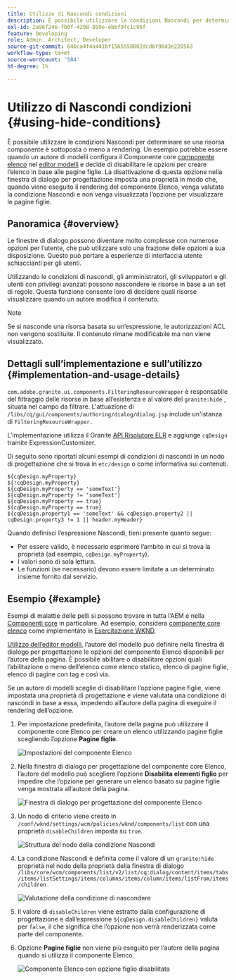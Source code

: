 ```yaml
---
title: Utilizzo di Nascondi condizioni
description: È possibile utilizzare le condizioni Nascondi per determinare se una risorsa componente è sottoposta o meno a rendering.
exl-id: 2a96f246-fb0f-4298-899e-ebbf9fc1c96f
feature: Developing
role: Admin, Architect, Developer
source-git-commit: 646ca4f4a441bf1565558002dcd6f96d3e228563
workflow-type: tm+mt
source-wordcount: '584'
ht-degree: 1%

---
```


# Utilizzo di Nascondi condizioni {#using-hide-conditions}

È possibile utilizzare le condizioni Nascondi per determinare se una risorsa componente è sottoposta o meno a rendering. Un esempio potrebbe essere quando un autore di modelli configura il Componente core [componente elenco](https://experienceleague.adobe.com/docs/experience-manager-core-components/using/components/list.html) nel [editor modelli](/help/sites-cloud/authoring/sites-console/templates.md) e decide di disabilitare le opzioni per creare l’elenco in base alle pagine figlie. La disattivazione di questa opzione nella finestra di dialogo per progettazione imposta una proprietà in modo che, quando viene eseguito il rendering del componente Elenco, venga valutata la condizione Nascondi e non venga visualizzata l’opzione per visualizzare le pagine figlie.

## Panoramica {#overview}

Le finestre di dialogo possono diventare molto complesse con numerose opzioni per l’utente, che può utilizzare solo una frazione delle opzioni a sua disposizione. Questo può portare a esperienze di interfaccia utente schiaccianti per gli utenti.

Utilizzando le condizioni di nascondi, gli amministratori, gli sviluppatori e gli utenti con privilegi avanzati possono nascondere le risorse in base a un set di regole. Questa funzione consente loro di decidere quali risorse visualizzare quando un autore modifica il contenuto.

>[!NOTE]
>
>Se si nasconde una risorsa basata su un’espressione, le autorizzazioni ACL non vengono sostituite. Il contenuto rimane modificabile ma non viene visualizzato.

## Dettagli sull’implementazione e sull’utilizzo {#implementation-and-usage-details}

`com.adobe.granite.ui.components.FilteringResourceWrapper` è responsabile del filtraggio delle risorse in base all’esistenza e al valore del `granite:hide` , situata nel campo da filtrare. L&#39;attuazione di `/libs/cq/gui/components/authoring/dialog/dialog.jsp` include un&#39;istanza di `FilteringResourceWrapper.`

L’implementazione utilizza il Granite [API Risolutore ELR](https://helpx.adobe.com/experience-manager/6-5/sites/developing/using/reference-materials/granite-ui/api/jcr_root/libs/granite/ui/docs/server/el.html) e aggiunge `cqDesign` tramite ExpressionCustomizer.

Di seguito sono riportati alcuni esempi di condizioni di nascondi in un nodo di progettazione che si trova in `etc/design` o come informativa sui contenuti.

```
${cqDesign.myProperty}
${!cqDesign.myProperty}
${cqDesign.myProperty == 'someText'}
${cqDesign.myProperty != 'someText'}
${cqDesign.myProperty == true}
${cqDesign.myProperty == true}
${cqDesign.property1 == 'someText' && cqDesign.property2 || cqDesign.property3 != 1 || header.myHeader}
```

Quando definisci l’espressione Nascondi, tieni presente quanto segue:

* Per essere valido, è necessario esprimere l’ambito in cui si trova la proprietà (ad esempio, `cqDesign.myProperty`).
* I valori sono di sola lettura.
* Le funzioni (se necessario) devono essere limitate a un determinato insieme fornito dal servizio.

## Esempio {#example}

Esempi di malattie delle pelli si possono trovare in tutta l’AEM e nella [Componenti core](https://experienceleague.adobe.com/docs/experience-manager-core-components/using/introduction.html?lang=it) in particolare. Ad esempio, considera [componente core elenco](https://experienceleague.adobe.com/docs/experience-manager-core-components/using/components/list.html) come implementato in [Esercitazione WKND](/help/implementing/developing/introduction/develop-wknd-tutorial.md).

[Utilizzo dell’editor modelli](/help/sites-cloud/authoring/sites-console/templates.md), l’autore del modello può definire nella finestra di dialogo per progettazione le opzioni del componente Elenco disponibili per l’autore della pagina. È possibile abilitare o disabilitare opzioni quali l’abilitazione o meno dell’elenco come elenco statico, elenco di pagine figlie, elenco di pagine con tag e così via.

Se un autore di modelli sceglie di disabilitare l’opzione pagine figlie, viene impostata una proprietà di progettazione e viene valutata una condizione di nascondi in base a essa, impedendo all’autore della pagina di eseguire il rendering dell’opzione.

1. Per impostazione predefinita, l’autore della pagina può utilizzare il componente core Elenco per creare un elenco utilizzando pagine figlie scegliendo l’opzione **Pagine figlie**.

   ![Impostazioni del componente Elenco](assets/hide-conditions-list-settings.png)

1. Nella finestra di dialogo per progettazione del componente core Elenco, l’autore del modello può scegliere l’opzione **Disabilita elementi figlio** per impedire che l’opzione per generare un elenco basato su pagine figlie venga mostrata all’autore della pagina.

   ![Finestra di dialogo per progettazione del componente Elenco](assets/hide-conditions-list-design.png)

1. Un nodo di criterio viene creato in `/conf/wknd/settings/wcm/policies/wknd/components/list` con una proprietà `disableChildren` imposta su `true`.

   ![Struttura del nodo della condizione Nascondi](assets/hide-conditions-node-structure.png)

1. La condizione Nascondi è definita come il valore di un `granite:hide` proprietà nel nodo della proprietà della finestra di dialogo `/libs/core/wcm/components/list/v2/list/cq:dialog/content/items/tabs/items/listSettings/items/columns/items/column/items/listFrom/items/children`

   ![Valutazione della condizione di nascondere](assets/hide-conditions-evaluation.png)

1. Il valore di `disableChildren` viene estratto dalla configurazione di progettazione e dall’espressione `${cqDesign.disableChildren}` valuta per `false`, il che significa che l’opzione non verrà renderizzata come parte del componente.

1. Opzione **Pagine figlie** non viene più eseguito per l’autore della pagina quando si utilizza il componente Elenco.

   ![Componente Elenco con opzione figlio disabilitata](assets/hide-conditions-child-disabled.png)
